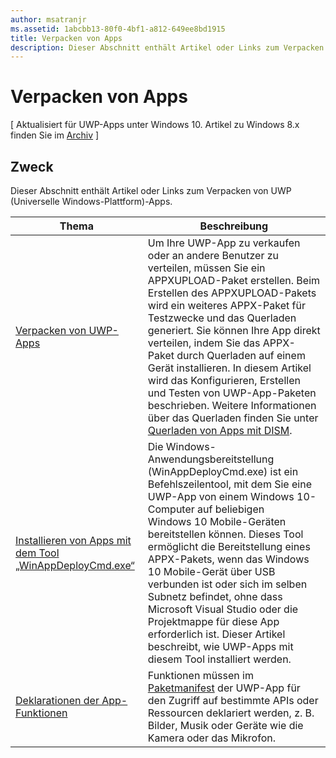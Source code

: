 ```yaml
---
author: msatranjr
ms.assetid: 1abcbb13-80f0-4bf1-a812-649ee8bd1915
title: Verpacken von Apps
description: Dieser Abschnitt enthält Artikel oder Links zum Verpacken von UWP (Universelle Windows-Plattform)-Apps.
---
```

# Verpacken von Apps

\[ Aktualisiert für UWP-Apps unter Windows 10. Artikel zu Windows 8.x finden Sie im [Archiv](http://go.microsoft.com/fwlink/p/?linkid=619132) \]

## Zweck

Dieser Abschnitt enthält Artikel oder Links zum Verpacken von UWP (Universelle Windows-Plattform)-Apps.

| Thema | Beschreibung |
|-------|-------------|
| [Verpacken von UWP-Apps](packaging-uwp-apps.md) | Um Ihre UWP-App zu verkaufen oder an andere Benutzer zu verteilen, müssen Sie ein APPXUPLOAD-Paket erstellen. Beim Erstellen des APPXUPLOAD-Pakets wird ein weiteres APPX-Paket für Testzwecke und das Querladen generiert. Sie können Ihre App direkt verteilen, indem Sie das APPX-Paket durch Querladen auf einem Gerät installieren. In diesem Artikel wird das Konfigurieren, Erstellen und Testen von UWP-App-Paketen beschrieben. Weitere Informationen über das Querladen finden Sie unter [Querladen von Apps mit DISM](http://go.microsoft.com/fwlink/?LinkID=231020). |
| [Installieren von Apps mit dem Tool „WinAppDeployCmd.exe“](install-universal-windows-apps-with-the-winappdeploycmd-tool.md) | Die Windows-Anwendungsbereitstellung (WinAppDeployCmd.exe) ist ein Befehlszeilentool, mit dem Sie eine UWP-App von einem Windows 10-Computer auf beliebigen Windows 10 Mobile-Geräten bereitstellen können. Dieses Tool ermöglicht die Bereitstellung eines APPX-Pakets, wenn das Windows 10 Mobile-Gerät über USB verbunden ist oder sich im selben Subnetz befindet, ohne dass Microsoft Visual Studio oder die Projektmappe für diese App erforderlich ist. Dieser Artikel beschreibt, wie UWP-Apps mit diesem Tool installiert werden. |
| [Deklarationen der App-Funktionen](app-capability-declarations.md) | Funktionen müssen im [Paketmanifest](https://msdn.microsoft.com/library/windows/apps/BR211474) der UWP-App für den Zugriff auf bestimmte APIs oder Ressourcen deklariert werden, z. B. Bilder, Musik oder Geräte wie die Kamera oder das Mikrofon. |
 



<!--HONumber=May16_HO2-->


